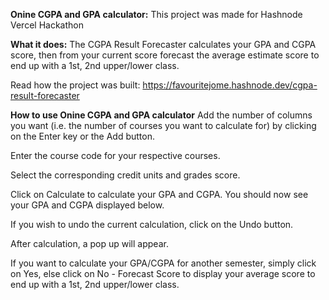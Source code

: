 **Onine CGPA and GPA calculator:**
This project was made for Hashnode Vercel Hackathon

**What it does:**
The CGPA Result Forecaster calculates your GPA and CGPA score, then from your current score forecast the average estimate score to end up with a 1st, 2nd upper/lower class.

Read how the project was built: https://favouritejome.hashnode.dev/cgpa-result-forecaster

**How to use Onine CGPA and GPA calculator**
Add the number of columns you want (i.e. the number of courses you want to calculate for) by clicking on the Enter key or the Add button.

Enter the course code for your respective courses.

Select the corresponding credit units and grades score.

Click on Calculate to calculate your GPA and CGPA. You should now see your GPA and CGPA displayed below.

If you wish to undo the current calculation, click on the Undo button.

After calculation, a pop up will appear.

If you want to calculate your GPA/CGPA for another semester, simply click on Yes, else click on No - Forecast Score to display your average score to end up with a 1st, 2nd upper/lower class.
